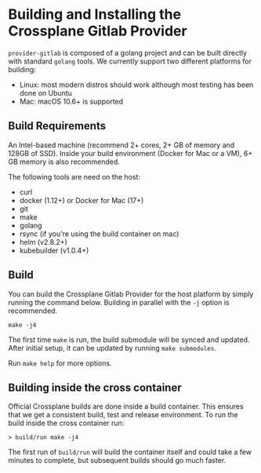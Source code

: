 # Building and Installing the Crossplane Gitlab Provider

`provider-gitlab` is composed of a golang project and can be built directly with
standard `golang` tools. We currently support two different platforms for
building:

* Linux: most modern distros should work although most testing has been done on
  Ubuntu
* Mac: macOS 10.6+ is supported

## Build Requirements

An Intel-based machine (recommend 2+ cores, 2+ GB of memory and 128GB of SSD).
Inside your build environment (Docker for Mac or a VM), 6+ GB memory is also
recommended.

The following tools are need on the host:

* curl
* docker (1.12+) or Docker for Mac (17+)
* git
* make
* golang
* rsync (if you're using the build container on mac)
* helm (v2.8.2+)
* kubebuilder (v1.0.4+)

## Build

You can build the Crossplane Gitlab Provider for the host platform by
simply running the command below. Building in parallel with the `-j` option is
recommended.

```console
make -j4
```

The first time `make` is run, the build submodule will be synced and updated.
After initial setup, it can be updated by running `make submodules`.

Run `make help` for more options.

## Building inside the cross container

Official Crossplane builds are done inside a build container. This ensures that
we get a consistent build, test and release environment. To run the build inside
the cross container run:

```console
> build/run make -j4
```

The first run of `build/run` will build the container itself and could take a
few minutes to complete, but subsequent builds should go much faster.
